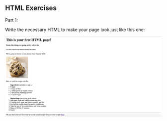 ## HTML Exercises

Part 1:

Write the necessary HTML to make your page look just like this one:

![./mock.png](./mock.png)